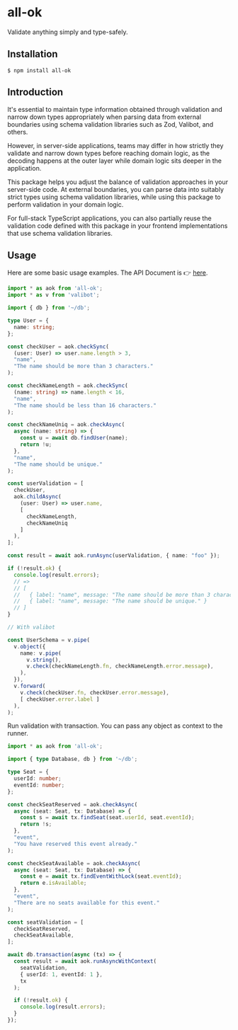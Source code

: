 # all-ok

Validate anything simply and type-safely.

## Installation

```
$ npm install all-ok
```

## Introduction

It's essential to maintain type information obtained through validation and narrow down types appropriately when parsing data from external boundaries using schema validation libraries such as Zod, Valibot, and others.

However, in server-side applications, teams may differ in how strictly they validate and narrow down types before reaching domain logic, as the decoding happens at the outer layer while domain logic sits deeper in the application.

This package helps you adjust the balance of validation approaches in your server-side code. At external boundaries, you can parse data into suitably strict types using schema validation libraries, while using this package to perform validation in your domain logic.

For full-stack TypeScript applications, you can also partially reuse the validation code defined with this package in your frontend implementations that use schema validation libraries.

## Usage

Here are some basic usage examples. The API Document is 👉 [here](https://github.com/oreshinya/all-ok/tree/main/docs).

```ts
import * as aok from 'all-ok';
import * as v from 'valibot';

import { db } from '~/db';

type User = {
  name: string;
};

const checkUser = aok.checkSync(
  (user: User) => user.name.length > 3,
  "name",
  "The name should be more than 3 characters."
);

const checkNameLength = aok.checkSync(
  (name: string) => name.length < 16,
  "name",
  "The name should be less than 16 characters."
);

const checkNameUniq = aok.checkAsync(
  async (name: string) => {
    const u = await db.findUser(name);
    return !u;
  },
  "name",
  "The name should be unique."
);

const userValidation = [
  checkUser,
  aok.childAsync(
    (user: User) => user.name,
    [
      checkNameLength,
      checkNameUniq
    ]
  ),
];

const result = await aok.runAsync(userValidation, { name: "foo" });

if (!result.ok) {
  console.log(result.errors);
  // =>
  // [
  //   { label: "name", message: "The name should be more than 3 characters." },
  //   { label: "name", message: "The name should be unique." }
  // ]
}

// With valibot

const UserSchema = v.pipe(
  v.object({
    name: v.pipe(
      v.string(),
      v.check(checkNameLength.fn, checkNameLength.error.message),
    ),
  }),
  v.forward(
    v.check(checkUser.fn, checkUser.error.message),
    [ checkUser.error.label ]
  ),
);
```

Run validation with transaction. You can pass any object as context to the runner.

```ts
import * as aok from 'all-ok';

import { type Database, db } from '~/db';

type Seat = {
  userId: number;
  eventId: number;
};

const checkSeatReserved = aok.checkAsync(
  async (seat: Seat, tx: Database) => {
    const s = await tx.findSeat(seat.userId, seat.eventId);
    return !s;
  },
  "event",
  "You have reserved this event already."
);

const checkSeatAvailable = aok.checkAsync(
  async (seat: Seat, tx: Database) => {
    const e = await tx.findEventWithLock(seat.eventId);
    return e.isAvailable;
  },
  "event",
  "There are no seats available for this event."
);

const seatValidation = [
  checkSeatReserved,
  checkSeatAvailable,
];

await db.transaction(async (tx) => {
  const result = await aok.runAsyncWithContext(
    seatValidation,
    { userId: 1, eventId: 1 },
    tx
  );

  if (!result.ok) {
    console.log(result.errors);
  }
});
```
